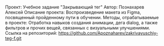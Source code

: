 Проект: Учебное задание "Закрывающий тег"
Автор: Познахарев Алексей
Описание проекта: Воспроизведение макета из Figma, посвященный пройденному пути в обучении.
Методы, отрабатываемые в проекте: Отработка навыков создания анимации, дега dialog, а также фильтров и прочих вещей, связанных с визуальными улучшениями.
Ссылка на репозиторий: https://github.com/Apoznaharev/zakrivayuschiy-teg-f.git